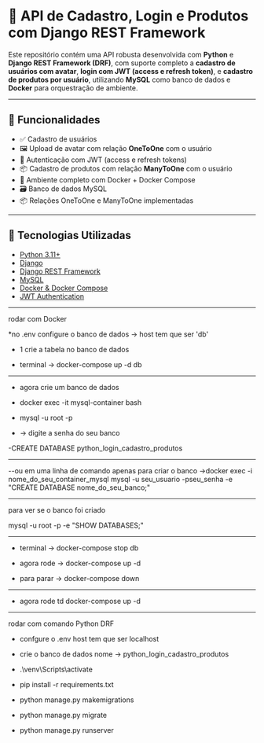 # 🐍 API de Cadastro, Login e Produtos com Django REST Framework

Este repositório contém uma API robusta desenvolvida com **Python** e **Django REST Framework (DRF)**, com suporte completo a **cadastro de usuários com avatar**, **login com JWT (access e refresh token)**, e **cadastro de produtos por usuário**, utilizando **MySQL** como banco de dados e **Docker** para orquestração de ambiente.

---

## 🚀 Funcionalidades

- ✅ Cadastro de usuários
- 🖼️ Upload de avatar com relação **OneToOne** com o usuário
- 🔐 Autenticação com JWT (access e refresh tokens)
- 📦 Cadastro de produtos com relação **ManyToOne** com o usuário
- 🐳 Ambiente completo com Docker + Docker Compose
- 🗃️ Banco de dados MySQL
- 📦 Relações OneToOne e ManyToOne implementadas

---

## 🧰 Tecnologias Utilizadas

- [Python 3.11+](https://www.python.org/)
- [Django](https://www.djangoproject.com/)
- [Django REST Framework](https://www.django-rest-framework.org/)
- [MySQL](https://www.mysql.com/)
- [Docker & Docker Compose](https://www.docker.com/)
- [JWT Authentication](https://jwt.io/)

---

rodar com Docker

*no .env configure o banco de dados -> host tem que ser 'db'

* 1 crie a tabela no banco de dados
  
* terminal -> docker-compose up -d db

------------------------------------------------
* agora crie um banco de dados 

- docker exec -it mysql-container bash

- mysql -u root -p

- -> digite a senha do seu banco

-CREATE DATABASE python_login_cadastro_produtos

----------------------------------------------------------------

--ou em uma linha de comando apenas para criar o banco 
->docker exec -i nome_do_seu_container_mysql mysql -u seu_usuario -pseu_senha -e "CREATE DATABASE nome_do_seu_banco;"

-----------------------------------------------------------------------

para ver se o banco foi criado

mysql -u root -p -e "SHOW DATABASES;"

----------------------------------------------------------------------

* terminal -> docker-compose stop db

* agora rode -> docker-compose up -d

* para parar -> docker-compose down

------------------------------------------------------------

* agora rode td docker-compose up -d

*************************

rodar com comando Python DRF

* confgure o .env host tem que ser localhost

* crie o banco de dados nome -> python_login_cadastro_produtos

*  .\venv\Scripts\activate 

* pip install -r requirements.txt

* python manage.py makemigrations   

* python manage.py migrate 

* python manage.py runserver 

